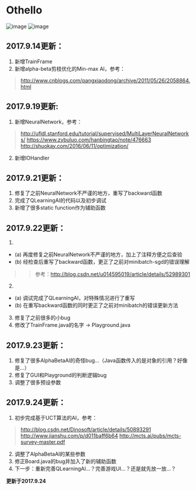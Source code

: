 # Othello

![image](https://github.com/qiaofengmarco/JavaOthello/raw/master/d1.png)
![image](https://github.com/qiaofengmarco/JavaOthello/raw/master/d2.png)

## 2017.9.14更新：
 1. 新增TrainFrame 
 2. 新增alpha-beta剪枝优化的Min-max AI，参考：
 > http://www.cnblogs.com/pangxiaodong/archive/2011/05/26/2058864.html

## 2017.9.19更新:
 1. 新增NeuralNetwork，参考：
 > http://ufldl.stanford.edu/tutorial/supervised/MultiLayerNeuralNetworks/
 > https://www.zybuluo.com/hanbingtao/note/476663
 > http://shuokay.com/2016/06/11/optimization/ 
 2. 新增IOHandler

## 2017.9.21更新：
 1. 修复了之前NeuralNetwork不严谨的地方，重写了backward函数
 2. 完成了QLearningAI的代码以及初步调试
 3. 新增了很多static function作为辅助函数

## 2017.9.22更新：
 1. 
 - (a) 再度修复之前NeuralNetwork不严谨的地方，加上了注释方便之后查验
 - (b) 经检查后重写了backward函数，更正了之前对minibatch-sgd的错误理解
 >
 >> 参考：http://blog.csdn.net/u014595019/article/details/52989301
 >
 2. 
 - (a) 调试完成了QLearningAI，对特殊情况进行了重写
 - (b) 在重写backward函数的同时更正了之前对minibatch的错误更新方法
 3. 修复了之前很多的小bug
 4. 修改了TrainFrame.java的名字 -> Playground.java

## 2017.9.23更新：
 1. 修复了很多AlphaBetaAI的奇怪bug...（Java函数传入的是对象的引用？好像是...）
 2. 修复了GUI和Playground的判断逻辑bug
 3. 调整了很多预设参数

## 2017.9.24更新：
 1. 初步完成基于UCT算法的AI，参考：
 > http://blog.csdn.net/Dinosoft/article/details/50893291
 > http://www.jianshu.com/p/d011baff6b64
 > http://mcts.ai/pubs/mcts-survey-master.pdf
 2. 调整了AlphaBetaAI的某些参数
 3. 修正Board.java的bug并加入了新的辅助函数
 4. 下一步：重新完善QLearningAI...？完善游戏UI...？还是就先放一放...？

**更新于2017.9.24**
